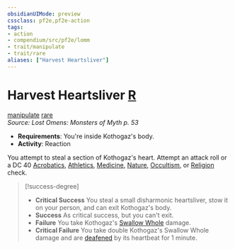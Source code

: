 ```yaml
---
obsidianUIMode: preview
cssclass: pf2e,pf2e-action
tags:
- action
- compendium/src/pf2e/lomm
- trait/manipulate
- trait/rare
aliases: ["Harvest Heartsliver"]
---
```

# Harvest Heartsliver [R](../core-rulebook/chapter-9-playing-the-game.md#Actions "Reaction")
[manipulate](../traits/manipulate.md)  [rare](../traits/rare.md)  
*Source: Lost Omens: Monsters of Myth p. 53*  

- **Requirements**: You're inside Kothogaz's body.
- **Activity**: Reaction

You attempt to steal a section of Kothogaz's heart. Attempt an attack roll or a DC 40 [Acrobatics](../../compendium/skills.md#Acrobatics), [Athletics](../../compendium/skills.md#Athletics), [Medicine](../../compendium/skills.md#Medicine), [Nature](../../compendium/skills.md#Nature), [Occultism](../../compendium/skills.md#Occultism), or [Religion](../../compendium/skills.md#Religion) check.

> [!success-degree] 
> - **Critical Success** You steal a small disharmonic heartsliver, stow it on your person, and can exit Kothogaz's body.
> - **Success** As critical success, but you can't exit.
> - **Failure** You take Kothogaz's [Swallow Whole](../abilities/swallow-whole.md) damage.
> - **Critical Failure** You take double Kothogaz's Swallow Whole damage and are [deafened](../conditions.md#Deafened) by its heartbeat for 1 minute.